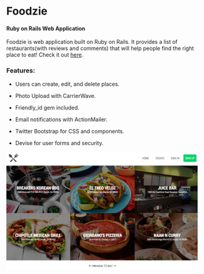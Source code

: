 # Foodzie

#### Ruby on Rails Web Application

Foodzie is web application built on Ruby on Rails. It provides a list of restaurants(with reviews and comments) that will help people find the right place to eat! Check it out [here](https://foodzie.herokuapp.com/).

### Features: 

* Users can create, edit, and delete places.

* Photo Upload with CarrierWave.

* Friendly_id gem included.

* Email notifications with ActionMailer.

* Twitter Bootstrap for CSS and components.

* Devise for user forms and security.

![alt tag](https://github.com/pkayokay/Foodzie/blob/master/app/assets/images/foodzie.png)